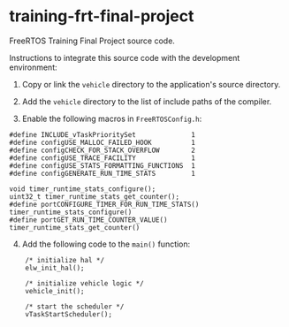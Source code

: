# training-frt-final-project
FreeRTOS Training Final Project source code.

Instructions to integrate this source code with the development environment:

1. Copy or link the `vehicle` directory to the application's source directory.

2. Add the `vehicle` directory to the list of include paths of the compiler.

3. Enable the following macros in `FreeRTOSConfig.h`:

```
#define INCLUDE_vTaskPrioritySet              1
#define configUSE_MALLOC_FAILED_HOOK          1
#define configCHECK_FOR_STACK_OVERFLOW        2
#define configUSE_TRACE_FACILITY              1
#define configUSE_STATS_FORMATTING_FUNCTIONS  1
#define configGENERATE_RUN_TIME_STATS         1

void timer_runtime_stats_configure();
uint32_t timer_runtime_stats_get_counter();
#define portCONFIGURE_TIMER_FOR_RUN_TIME_STATS() timer_runtime_stats_configure()
#define portGET_RUN_TIME_COUNTER_VALUE() timer_runtime_stats_get_counter()
```

4. Add the following code to the `main()` function:

```
    /* initialize hal */
    elw_init_hal();

    /* initialize vehicle logic */
    vehicle_init();

    /* start the scheduler */
    vTaskStartScheduler();
```
